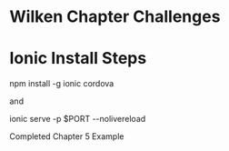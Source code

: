 # Wilken Chapter Challenges

# Ionic Install Steps

npm install -g ionic cordova

and

ionic serve -p $PORT --nolivereload

Completed Chapter 5 Example